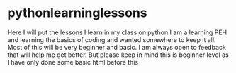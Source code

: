 # pythonlearninglessons
Here I will put the lessons I learn in my class on python
I am a learning PEH and learning the basics of coding and wanted somewhere to keep it all.
Most of this will be very beginner and basic. I am always open to feedback that will help me get better. But please keep in mind this is beginner level as I have
only done some basic html before this 
